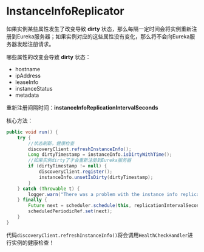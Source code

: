# InstanceInfoReplicator

如果实例某些属性发生了改变导致 **dirty** 状态，那么每隔一定时间会将实例重新注册到Eureka服务器；如果实例对应的这些属性没有变化，那么将不会向Eureka服务器发起注册请求。

哪些属性的改变会导致 **dirty** 状态：

- hostname
- ipAddress
- leaseInfo
- instanceStatus
- metadata

重新注册间隔时间：**instanceInfoReplicationIntervalSeconds**

核心方法：

```java
public void run() {
    try {
        //状态刷新，健康检查
        discoveryClient.refreshInstanceInfo();
        Long dirtyTimestamp = instanceInfo.isDirtyWithTime();
        //如果实例dirty了才会重新注册到Eureka服务器
        if (dirtyTimestamp != null) {
            discoveryClient.register();
            instanceInfo.unsetIsDirty(dirtyTimestamp);
        }
    } catch (Throwable t) {
        logger.warn("There was a problem with the instance info replicator", t);
    } finally {
        Future next = scheduler.schedule(this, replicationIntervalSeconds, TimeUnit.SECONDS);
        scheduledPeriodicRef.set(next);
    }
}
```

代码`discoveryClient.refreshInstanceInfo()`将会调用`HealthCheckHandler`进行实例的健康检查！

